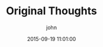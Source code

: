 ---
layout: post
title:  Original Thoughts
date:   2015-09-19 11:01:00
categories: Productivity
author: john
disqus_identifier:
teaser_src: http://placekitten.com/g/200/350
excerpt: Far far away, behind the word mountains, far from the countries Vokalia and Consonantia, there live the blind texts. Separated they live in Bookmarksgrove right at the coast of the Semantics, a large language ocean.
---